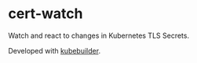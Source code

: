 # cert-watch
Watch and react to changes in Kubernetes TLS Secrets.

Developed with [kubebuilder](https://book.kubebuilder.io).
